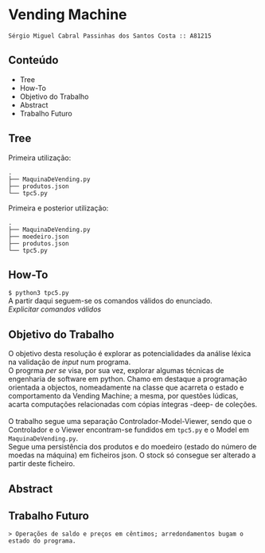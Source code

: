 
# Vending Machine

```Sérgio Miguel Cabral Passinhas dos Santos Costa :: A81215```

## Conteúdo
+ Tree
+ How-To
+ Objetivo do Trabalho
+ Abstract
+ Trabalho Futuro

## Tree
Primeira utilização:
```
.
├── MaquinaDeVending.py
├── produtos.json
└── tpc5.py
```
Primeira e posterior utilização:
```
.
├── MaquinaDeVending.py
├── moedeiro.json
├── produtos.json
└── tpc5.py
```
## How-To

```$ python3 tpc5.py```\
A partir daqui seguem-se os comandos válidos do enunciado.\
*Explicitar comandos válidos*

## Objetivo do Trabalho
O objetivo desta resolução é explorar as potencialidades da análise léxica na validação de *input* num programa.\
O progrma *per se* visa, por sua vez, explorar algumas técnicas de engenharia de software em python. Chamo em destaque a programação orientada a objectos, nomeadamente na classe que acarreta o estado e comportamento da Vending Machine; a mesma, por questões lúdicas, acarta computações relacionadas com cópias íntegras -deep- de coleções.\
\
O trabalho segue uma separação Controlador-Model-Viewer, sendo que o Controlador e o Viewer encontram-se fundidos em ```tpc5.py``` e o Model em ```MaquinaDeVending.py```.\
Segue uma persistência dos produtos e do moedeiro (estado do número de moedas na máquina) em ficheiros json. O stock só consegue ser alterado a partir deste ficheiro.

## Abstract

## Trabalho Futuro
```
> Operações de saldo e preços em cêntimos; arredondamentos bugam o estado do programa.
```
